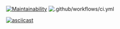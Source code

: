 [![Maintainability](https://api.codeclimate.com/v1/badges/a99a88d28ad37a79dbf6/maintainability)](https://codeclimate.com/github/codeclimate/codeclimate/maintainability)
![.github/workflows/ci.yml](https://github.com/pavelchausov/frontend-project-lvl1/workflows/.github/workflows/ci.yml/badge.svg)

[![asciicast](https://asciinema.org/a/TpniAwTlmxLPwCBNwuOIZZRTa.svg)](https://asciinema.org/a/TpniAwTlmxLPwCBNwuOIZZRTa)